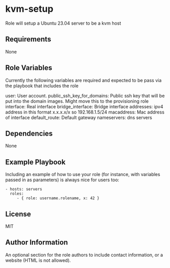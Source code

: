 kvm-setup
=========

Role will setup a Ubuntu 23.04 server to be a kvm host

Requirements
------------

None

Role Variables
--------------

Currently the following variables are required and expected to be pass via the playbook that includes the role

user: User account.
public_ssh_key_for_domains: Public ssh key that will be put into the domain images. Might move this to the provisioning role
interface: Real interface
bridge_interface: Bridge interface
addresses: ipv4 address in this format x.x.x.x/x so 192.168.1.5/24
macaddress: Mac address of interface
default_route: Default gateway
nameservers: dns servers

Dependencies
------------

None

Example Playbook
----------------

Including an example of how to use your role (for instance, with variables passed in as parameters) is always nice for users too:

    - hosts: servers
      roles:
         - { role: username.rolename, x: 42 }

License
-------

MIT

Author Information
------------------

An optional section for the role authors to include contact information, or a website (HTML is not allowed).
